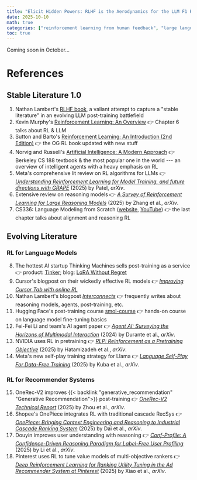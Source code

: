 ```yaml
---
title: "Elicit Hidden Powers: RLHF is the Aerodynamics for the LLM F1 Race"
date: 2025-10-10
math: true
categories: ["reinforcement learning from human feedback", "large language models", "recommender systems"]
toc: true
---
```


Coming soon in October...

<!-- Bullet points:
- What does RL do after pre-training
- How to do RL -->

<!--more-->

<!-- # Why RL and Why Now
## RL: From Ivory Tower to Main Stream
## What Does RL Elicit from a Foundation Model? -->

# References
## Stable Literature 1.0
1. Nathan Lambert's [RLHF book](https://rlhfbook.com/), a valiant attempt to capture a "stable literature" in an evolving LLM post-training battlefield 
2. Kevin Murphy's [Reinforcement Learning: An Overview](https://arxiv.org/abs/2412.05265) 👉 Chapter 6 talks about RL & LLM
3. Sutton and Barto's [Reinforcement Learning: An Introduction (2nd Edition)](https://web.stanford.edu/class/psych209/Readings/SuttonBartoIPRLBook2ndEd.pdf) 👉 the OG RL book updated with new stuff
4. Norvig and Russell's [Artificial Intelligence: A Modern Approach](https://aima.cs.berkeley.edu/) 👉 Berkeley CS 188 textbook & the most popular one in the world --- an overview of intelligent agents with a heavy emphasis on RL
5. Meta's comprehensive lit review on RL algorithms for LLMs 👉 [*Understanding Reinforcement Learning for Model Training, and future directions with GRAPE*](https://arxiv.org/abs/2509.04501) (2025) by Patel, *arXiv*.
6. Extensive review on reasoning models 👉 [*A Survey of Reinforcement Learning for Large Reasoning Models*](https://arxiv.org/abs/2509.08827) (2025) by Zhang et al., *arXiv*.
7. CS336: Language Modeling from Scratch ([website](https://stanford-cs336.github.io/spring2025/), [YouTube](https://www.youtube.com/playlist?list=PLoROMvodv4rOY23Y0BoGoBGgQ1zmU_MT_)) 👉 the last chapter talks about alignment and reasoning RL

## Evolving Literature
### RL for Language Models
8. The hottest AI startup Thinking Machines sells post-training as a service 👉 product: [Tinker](https://thinkingmachines.ai/); blog: [LoRA Without Regret](https://thinkingmachines.ai/blog/lora/)
9. Cursor's blogpost on their wickedly effective RL models 👉 [*Improving Cursor Tab with online RL*](https://cursor.com/en-US/blog/tab-rl)
10. Nathan Lambert's blogpost [*Interconnects*](https://www.interconnects.ai/) 👉 frequently writes about reasoning models, agents, post-training, etc.
11. Hugging Face's post-training course [smol-course](https://huggingface.co/learn/smol-course/en/unit0/1) 👉 hands-on course on language model fine-tuning basics
12. Fei-Fei Li and team's AI agent paper 👉 [*Agent AI: Surveying the Horizons of Multimodal Interaction*](https://arxiv.org/abs/2401.03568) (2024) by Durante et al., *arXiv*.
13. NVIDIA uses RL in pretraining 👉 [*RLP: Reinforcement as a Pretraining Objective*](https://arxiv.org/abs/2510.01265) (2025) by Hatamizadeh et al., *arXiv*.
14. Meta's new self-play training strategy for Llama 👉 [*Language Self-Play For Data-Free Training*](https://arxiv.org/abs/2509.07414) (2025) by Kuba et al., *arXiv*.


### RL for Recommender Systems
15. OneRec-V2 improves {{< backlink "generative_recommendation" "Generative Recommendation">}} post-training 👉 [*OneRec-V2 Technical Report*](https://arxiv.org/abs/2508.20900) (2025) by Zhou et al., *arXiv*.
16. Shopee's OnePiece integrates RL with traditional cascade RecSys 👉 [*OnePiece: Bringing Context Engineering and Reasoning to Industrial Cascade Ranking System*](https://arxiv.org/abs/2509.18091) (2025) by Dai et al., *arXiv*.
17. Douyin improves user understanding with reasoning 👉 [*Conf-Profile: A Confidence-Driven Reasoning Paradigm for Label-Free User Profiling*](https://arxiv.org/abs/2509.18864) (2025) by Li et al., *arXiv*.
18. Pinterest uses RL to tune value models of multi-objective rankers 👉 [*Deep Reinforcement Learning for Ranking Utility Tuning in the Ad Recommender System at Pinterest*](https://arxiv.org/abs/2509.05292) (2025) by Xiao et al., *arXiv*.